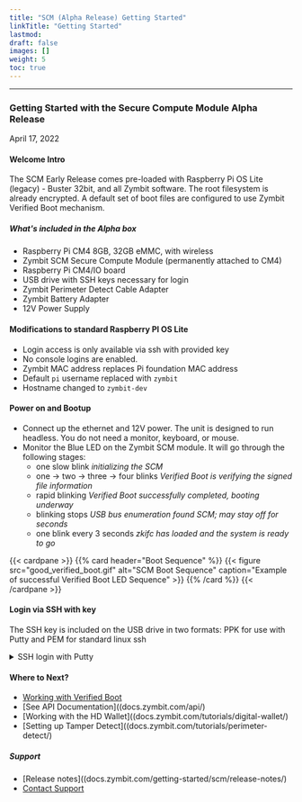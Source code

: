 ```yaml
---
title: "SCM (Alpha Release) Getting Started"
linkTitle: "Getting Started"
lastmod:
draft: false
images: []
weight: 5
toc: true
---
```


-----
### **Getting Started with the Secure Compute Module Alpha Release**
April 17, 2022

#### Welcome Intro

The SCM Early Release comes pre-loaded with Raspberry Pi OS Lite (legacy) - Buster 32bit, and all Zymbit software. The root filesystem is already encrypted. A default set of boot files are configured to use Zymbit Verified Boot mechanism.

##### What's included in the Alpha box

 * Raspberry Pi CM4 8GB, 32GB eMMC, with wireless
 * Zymbit SCM Secure Compute Module (permanently attached to CM4)
 * Raspberry Pi CM4/IO board
 * USB drive with SSH keys necessary for login
 * Zymbit Perimeter Detect Cable Adapter
 * Zymbit Battery Adapter
 * 12V Power Supply

#### Modifications to standard Raspberry PI OS Lite
  * Login access is only available via ssh with provided key
  * No console logins are enabled.
  * Zymbit MAC address replaces Pi foundation MAC address
  * Default `pi` username replaced with `zymbit`
  * Hostname changed to `zymbit-dev`

#### Power on and Bootup
 * Connect up the ethernet and 12V power. The unit is designed to run headless. You do not need a monitor, keyboard, or mouse.
 * Monitor the Blue LED on the Zymbit SCM module. It will go through the following stages:
    - one slow blink  *initializing the SCM*
    - one -> two -> three -> four blinks *Verified Boot is verifying the signed file information*
    - rapid blinking *Verified Boot successfully completed, booting underway*
    - blinking stops *USB bus enumeration found SCM; may stay off for seconds*
    - one blink every 3 seconds *zkifc has loaded and the system is ready to go*

{{< cardpane >}}
{{% card header="Boot Sequence" %}}
{{< figure 
    src="good_verified_boot.gif"
    alt="SCM Boot Sequence"
    caption="Example of successful Verified Boot LED Sequence"
    >}}
{{% /card %}}
{{< /cardpane >}}


#### Login via SSH with key
The SSH key is included on the USB drive in two formats: PPK for use with Putty and PEM for standard linux ssh

<details>

<summary>
   SSH login with Putty
</summary>

    1. Copy PPK key from USB drive to your host
    2. Open Putty, goto SSH -> Auth -> Browse to input the PPK file.

</details>

#### Where to Next?
 * [Working with Verified Boot](docs.zymbit.com/tutorials/verified-boot/)
 * [See API Documentation]((docs.zymbit.com/api/)
 * [Working with the HD Wallet]((docs.zymbit.com/tutorials/digital-wallet/)
 * [Setting up Tamper Detect]((docs.zymbit.com/tutorials/perimeter-detect/)
##### Support
 * [Release notes]((docs.zymbit.com/getting-started/scm/release-notes/)
 * [Contact Support](mailto:support@zymbit.com)


